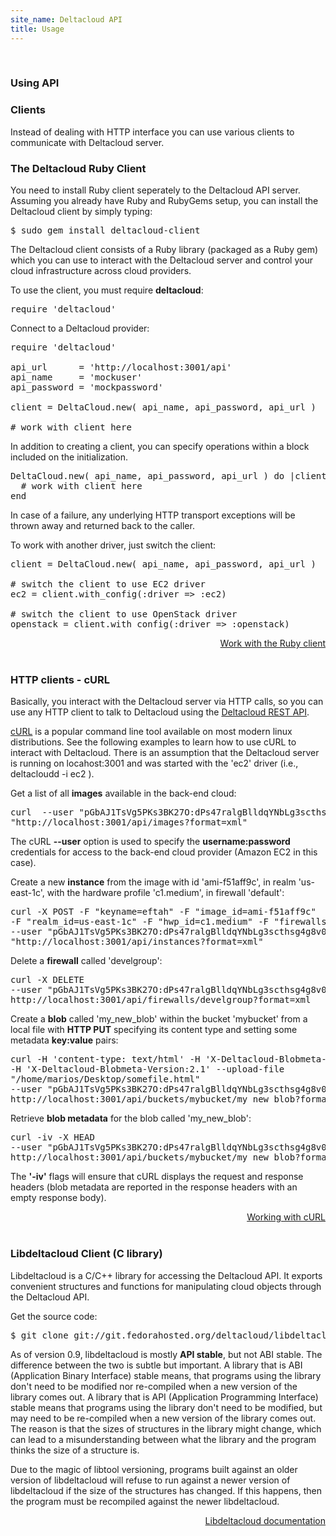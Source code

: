 ```yaml
---
site_name: Deltacloud API
title: Usage
---
```

<br/>

<h3 id="usingapi">Using API</h3>

<h3 id="clients">Clients</h3>
Instead of dealing with HTTP interface you can use various clients to communicate with Deltacloud server.

<h3>The Deltacloud Ruby Client</h3>
You need to install Ruby client seperately to the Deltacloud API server. Assuming you already have Ruby and RubyGems setup, you can install the Deltacloud client by simply typing:

<pre>$ sudo gem install deltacloud-client</pre>

<p>The Deltacloud client consists of a Ruby library (packaged as a Ruby gem) which you can use to interact with the Deltacloud server and control your cloud infrastructure across cloud providers. <p>

<p>To use the client, you must require <strong>deltacloud</strong>:</p>

<pre>require 'deltacloud'</pre>

<p>Connect to a Deltacloud provider:</p>

<pre>
require 'deltacloud'

api_url      = 'http://localhost:3001/api'
api_name     = 'mockuser'
api_password = 'mockpassword'

client = DeltaCloud.new( api_name, api_password, api_url )

# work with client here
</pre>

<p>In addition to creating a client, you can specify operations within a block included on the initialization.</p>

<pre>
DeltaCloud.new( api_name, api_password, api_url ) do |client|
  # work with client here
end
</pre>

<p>In case of a failure, any underlying HTTP transport exceptions will be thrown away and returned back to the caller.</p>

<p>
To work with another driver, just switch the client:
</p>

<pre>
client = DeltaCloud.new( api_name, api_password, api_url )

# switch the client to use EC2 driver
ec2 = client.with_config(:driver => :ec2)

# switch the client to use OpenStack driver
openstack = client.with_config(:driver => :openstack)
</pre>

<a class="btn btn-inverse btn-large" style="float: right" href="/ruby-client.html">Work with the Ruby client</a>

<br/>
<br/>

<h3>HTTP clients - cURL</h3>

<p>
Basically, you interact with the Deltacloud server via HTTP calls, so you can use any HTTP client to talk to Deltacloud using the <a href="/rest-api.html">Deltacloud REST API</a>.
</p>

<p>
<a href="http://curl.haxx.se/">cURL</a> is a popular command line tool available on most modern linux distributions. See the following examples to learn how to use cURL to interact with Deltacloud. There is an assumption that the Deltacloud server is running on locahost:3001 and was started with the 'ec2' driver (i.e., deltacloudd -i ec2 ).
</p>

<p>
Get a list of all <strong>images</strong> available in the back-end cloud:
</p>

<pre>
curl  --user "pGbAJ1TsVg5PKs3BK27O:dPs47ralgBlldqYNbLg3scthsg4g8v0L9d6Mb5DK"
"http://localhost:3001/api/images?format=xml"
</pre>

<p>
The cURL <strong>--user</strong> option is used to specify the <strong>username:password</strong> credentials for access to the back-end cloud provider (Amazon EC2 in this case).</p>

<p>Create a new <strong>instance</strong> from the image with id 'ami-f51aff9c', in realm 'us-east-1c', with the hardware profile 'c1.medium', in firewall 'default':
</p>

<pre>
curl -X POST -F "keyname=eftah" -F "image_id=ami-f51aff9c"
-F "realm_id=us-east-1c" -F "hwp_id=c1.medium" -F "firewalls1=default"
--user "pGbAJ1TsVg5PKs3BK27O:dPs47ralgBlldqYNbLg3scthsg4g8v0L9d6Mb5DK"
"http://localhost:3001/api/instances?format=xml"
</pre>

<p>Delete a <strong>firewall</strong> called 'develgroup':</p>

<pre>
curl -X DELETE
--user "pGbAJ1TsVg5PKs3BK27O:dPs47ralgBlldqYNbLg3scthsg4g8v0L9d6Mb5DK"
http://localhost:3001/api/firewalls/develgroup?format=xml
</pre>

<p>
Create a <strong>blob</strong> called 'my_new_blob' within the bucket 'mybucket' from a local file with <strong>HTTP PUT</strong> specifying its content type and setting some metadata <strong>key:value</strong> pairs:
</p>

<pre>
curl -H 'content-type: text/html' -H 'X-Deltacloud-Blobmeta-Name:mariosblob'
-H 'X-Deltacloud-Blobmeta-Version:2.1' --upload-file
"/home/marios/Desktop/somefile.html"
--user "pGbAJ1TsVg5PKs3BK27O:dPs47ralgBlldqYNbLg3scthsg4g8v0L9d6Mb5DK"
http://localhost:3001/api/buckets/mybucket/my_new_blob?format=xml
</pre>

<p>
Retrieve <strong>blob metadata</strong> for the blob called 'my_new_blob':
</p>

<pre>
curl -iv -X HEAD
--user "pGbAJ1TsVg5PKs3BK27O:dPs47ralgBlldqYNbLg3scthsg4g8v0L9d6Mb5DK"
http://localhost:3001/api/buckets/mybucket/my_new_blob?format=xml
</pre>

<p>
The <strong>'-iv'</strong> flags will ensure that cURL displays the request and response headers (blob metadata are reported in the response headers with an empty response body).
</p>


<a class="btn btn-inverse btn-large" style="float: right" href="/curl-examples.html">Working with cURL</a>

<br/>
<br/>

<h3>Libdeltacloud Client (C library)</h3>
<p>
Libdeltacloud is a C/C++ library for accessing the Deltacloud API. It exports convenient structures and functions for manipulating cloud objects through the Deltacloud API.
</p>

Get the source code:
<pre>
$ git clone git://git.fedorahosted.org/deltacloud/libdeltacloud.git
</pre>

<p>
As of version 0.9, libdeltacloud is mostly <strong>API stable</strong>, but not ABI stable. The difference between the two is subtle but important. A library that is ABI (Application Binary Interface) stable means, that programs using the library don't need to be modified nor re-compiled when a new version of the library comes out. A library that is API (Application Programming Interface) stable means that programs using the library don't need to be modified, but may need to be re-compiled when a new version of the library comes out. The reason is that the sizes of structures in the library might change, which can lead to a misunderstanding between what the library and the program thinks the size of a structure is.
</p>

<p>
Due to the magic of libtool versioning, programs built against an older version of libdeltacloud will refuse to run against a newer version of libdeltacloud if the size of the structures has changed. If this happens, then the program must be recompiled against the newer libdeltacloud.
</p>

<a class="btn btn-inverse btn-large" style="float: right" href="http://deltacloud.apache.org/libdeltacloud/index.html">Libdeltacloud documentation</a>

<br/>

